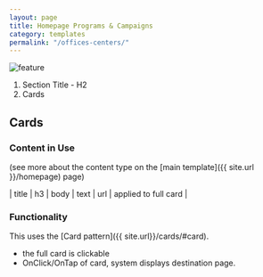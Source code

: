 ```yaml
---
layout: page
title: Homepage Programs & Campaigns
category: templates
permalink: "/offices-centers/"
---
```


![feature](../assets/img/homepage/offices-centers.png) 

1. Section Title - H2
2. Cards



## Cards
### Content in Use
(see more about the content type on the [main template]({{ site.url }}/homepage) page)

| title | h3
| body | text
| url | applied to full card |

### Functionality
This uses the [Card pattern]({{ site.url}}/cards/#card).
- the full card is clickable
- OnClick/OnTap of card, system displays destination page.

